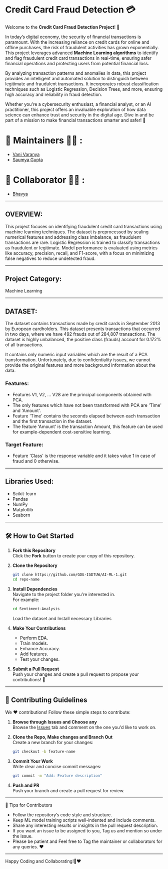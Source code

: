 # **Credit Card Fraud Detection** 💳  

Welcome to the **Credit Card Fraud Detection Project**! 🌟  

In today’s digital economy, the security of financial transactions is paramount. With the increasing reliance on credit cards for online and offline purchases, the risk of fraudulent activities has grown exponentially. This project leverages advanced **Machine Learning algorithms** to identify and flag fraudulent credit card transactions in real-time, ensuring safer financial operations and protecting users from potential financial loss.  

By analyzing transaction patterns and anomalies in data, this project provides an intelligent and automated solution to distinguish between legitimate and fraudulent transactions. It incorporates robust classification techniques such as Logistic Regression, Decision Trees, and more, ensuring high accuracy and reliability in fraud detection.  

Whether you're a cybersecurity enthusiast, a financial analyst, or an AI practitioner, this project offers an invaluable exploration of how data science can enhance trust and security in the digital age. Dive in and be part of a mission to make financial transactions smarter and safer! 🚀  

# 🙌 Maintainers 👩‍💻 :

- [Vani Varanya](https://github.com/vanivaranya)
- [Saumya Gupta](https://github.com/ISaumya1011)

# 🙌 Collaborator 👩‍💻 :

- [Bhavya](https://github.com/its-bhavya)

---

## OVERVIEW: 

This project focuses on identifying fraudulent credit card transactions using machine learning techniques. The dataset is preprocessed by scaling numerical features and addressing class imbalance, as fraudulent transactions are rare. Logistic Regression is trained to classify transactions as fraudulent or legitimate. Model performance is evaluated using metrics like accuracy, precision, recall, and F1-score, with a focus on minimizing false negatives to reduce undetected fraud.

---

## Project Category: 
Machine Learning

---

## DATASET: 
  The dataset contains transactions made by credit cards in September 2013 by European cardholders.
This dataset presents transactions that occurred in two days, where we have 492 frauds out of 284,807 transactions. The dataset is highly unbalanced, the positive class (frauds) account for 0.172% of all transactions.

  It contains only numeric input variables which are the result of a PCA transformation. Unfortunately, due to confidentiality issues, we cannot provide the original features and more background information about the data. 
### Features: 

 - Features V1, V2, … V28 are the principal components obtained with PCA. 
 - The only features which have not been transformed with PCA are 'Time' and 'Amount'. 
 - Feature 'Time' contains the seconds elapsed between each transaction and the first transaction in the dataset. 
 - The feature 'Amount' is the transaction Amount, this feature can be used for example-dependent cost-sensitive learning.

### Target Feature: 

 - Feature 'Class' is the response variable and it takes value 1 in case of fraud and 0 otherwise. 

---

## Libraries Used:
 - Scikit-learn
 - Pandas
 - NumPy
 - Matplotlib
 - Seaborn

---

## 🛠️ How to Get Started  

1. **Fork this Repository**  
   Click the **Fork** button to create your copy of this repository.  

2. **Clone the Repository**  
   ```bash  
   git clone https://github.com/GDG-IGDTUW/AI-ML-1.git  
   cd repo-name  
   ```  

3. **Install Dependencies**  
   Navigate to the project folder you're interested in.  
   For example:  
   ```bash  
   cd Sentiment-Analysis
   ```  
   Load the dataset and Install necessary Libraries

4. **Make Your Contributions**  
   - Perform EDA.
   - Train models.
   - Enhance Accuracy.
   - Add features.  
   - Test your changes.  

5. **Submit a Pull Request**  
   Push your changes and create a pull request to propose your contributions! 🎉  


---

## 🤝 Contributing Guidelines  

We ❤️ contributions! Follow these simple steps to contribute:  

1. **Browse through Issues and Choose any**  
   Browse the [Issues](#) tab and comment on the one you'd like to work on.  

2. **Clone the Repo, Make changes and Branch Out**  
   Create a new branch for your changes:  
   ```bash  
   git checkout -b feature-name  
   ```  

3. **Commit Your Work**  
   Write clear and concise commit messages:  
   ```bash  
   git commit -m "Add: Feature description"  
   ```  

4. **Push and PR**  
   Push your branch and create a pull request for review.  

---

🌟 Tips for Contributors
 - Follow the repository’s code style and structure.
 - Keep ML model training scripts well-indented and include comments.
 - Share any interesting results or insights in the pull request description.
 - If you want an issue to be assigned to you, Tag us and mention so under the issue.
 - Please be patient and Feel free to Tag the maintainer or collaborators for any queries. ❤️

---

Happy Coding and Collaborating!🚀❤️
